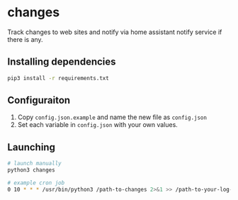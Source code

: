 # changes
Track changes to web sites and notify via home assistant notify service if there is any.

## Installing dependencies
```sh
pip3 install -r requirements.txt
```

## Configuraiton
 1. Copy `config.json.example` and name the new file as `config.json`
 2. Set each variable in `config.json` with your own values. 

## Launching
```sh
# launch manually
python3 changes

# example cron job
0 10 * * * /usr/bin/python3 /path-to-changes 2>&1 >> /path-to-your-log-file/log.log
```